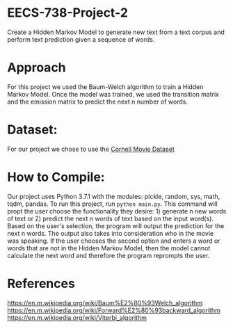 # EECS-738-Project-2
Create a Hidden Markov Model to generate new text from a text corpus and perform text prediction given a sequence of words. 

# Approach
For this project we used the Baum-Welch algorithm to train a Hidden Markov Model. Once the model was trained, we used the transition matrix and the emission matrix to predict the next n number of words. 

# Dataset:
For our project we chose to use the [Cornell Movie Dataset](http://www.cs.cornell.edu/~cristian/Cornell_Movie-Dialogs_Corpus.html)

# How to Compile:
Our project uses Python 3.7.1 with the modules: pickle, random, sys, math, tqdm, pandas.
To run this project, run `python main.py`. This command will propt the user choose
the functionality they desire: 1) generate n new words of text or 2) predict the next n words
of text based on the input word(s). Based on the user's selection, the program will
output the prediction for the next n words. The output also takes into consideration
who in the movie was speaking. If the user chooses the second option and enters a word or 
words that are not in the Hidden Markov Model, then the model cannot calculate the next word
and therefore the program reprompts the user. 

# References 
https://en.m.wikipedia.org/wiki/Baum%E2%80%93Welch_algorithm
https://en.m.wikipedia.org/wiki/Forward%E2%80%93backward_algorithm
https://en.m.wikipedia.org/wiki/Viterbi_algorithm
